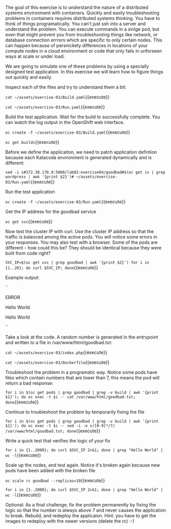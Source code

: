 The goal of this exercise is to understand the nature of a distributed systems environment with containers. Quickly and easily troubleshooting problems in containers requires distributed systems thinking. You have to think of things programatically. You can't just ssh into a server and understand the problem. You can execute commands in a sinlge pod, but even that might prevent you from troubleshooting things like network, or database connection errrors which are specific to only certain nodes. This can happen because of persnickety differences in locations of your compute nodes in a cloud environment or code that only fails in unforseen ways at scale or under load. 

We are going to simulate one of these problems by using a specially designed test application. In this exercise we will learn how to figure things out quickly and easily.

Inspect each of the files and try to understand them a bit:

``cat ~/assets/exercise-03/Build.yaml``{{execute}}

``cat ~/assets/exercise-03/Run.yaml``{{execute}}


Build the test application. Wait for the build to successfully complete. You can watch the log output in the OpenShift web interface.

``oc create -f ~/assets/exercise-03/Build.yaml``{{execute}}


``oc get builds``{{execute}}


Before we define the applicaiton, we need to patch application defintion because each Katacoda environment is generated dynamically and is different:

``sed -i s#172.30.170.9:5000/lab02-exercise04/goodbad#$(oc get is | grep wordpress | awk '{print $2}')# ~/assets/exercise-03/Run.yaml``{{execute}}

Run the test application

``oc create -f ~/assets/exercise-03/Run.yaml``{{execute}}


Get the IP address for the goodbad service

``oc get svc``{{execute}}


Now test the cluster IP with curl. Use the cluster IP address so that the traffic is balanced among the active pods. You will notice some errors in your responses. You may also test with a browser. Some of the pods are different - how could this be? They should be identical because they were built from code right?

``SVC_IP=$(oc get svc | grep goodbad | awk '{print $2}')
for i in {1..20}; do curl $SVC_IP; done``{{execute}}


Example output:

``<html>
 <head>
  <title>PHP Test</title>
 </head>
 <body>
 <p>ERROR</p> </body>
</html>
<html>
 <head>
  <title>PHP Test</title>
 </head>
 <body>
 <p>Hello World</p> </body>
</html>
<html>
 <head>
  <title>PHP Test</title>
 </head>
 <body>
 <p>Hello World</p> </body>
</html>``


Take a look at the code. A random number is generated in the entrypoint and written to a file in /var/www/html/goodbad.txt:

``cat ~/assets/exercise-03/index.php``{{execute}}

``cat ~/assets/exercise-03/Dockerfile``{{execute}}


Troubleshoot the problem in a programatic way. Notice some pods have files which contain numbers that are lower than 7, this means the pod will return a bad response:

``for i in $(oc get pods | grep goodbad | grep -v build | awk '{print $1}'); do oc exec -t $i -- cat /var/www/html/goodbad.txt; done``{{execute}}


Continue to troubleshoot the problem by temporarily fixing the file

``for i in $(oc get pods | grep goodbad | grep -v build | awk '{print $1}'); do oc exec -t $i -- sed -i -e s/[0-9]*/7/ /var/www/html/goodbad.txt; done``{{execute}}


Write a quick test that verifies the logic of your fix

``for i in {1..2000}; do curl $SVC_IP 2>&1; done | grep "Hello World" | wc -l``{{execute}}


Scale up the nodes, and test again. Notice it's broken again because new pods have been added with the broken file

``oc scale rc goodbad --replicas=10``{{execute}}

``for i in {1..2000}; do curl $SVC_IP 2>&1; done | grep "Hello World" | wc -l``{{execute}}


Optional: As a final challenge, fix the problem permanently by fixing the logic so that the number is always above 7 and never causes the application to break. Rebuild, and redeploy the applicaion. Hint: you have to get the images to redeploy with the newer versions (delete the rc) :-)
